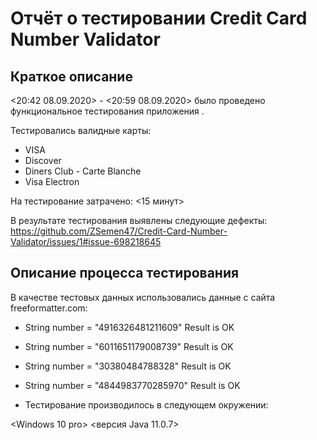 # Отчёт о тестировании Credit Card Number Validator

## Краткое описание

<20:42 08.09.2020> - <20:59 08.09.2020> было проведено функциональное тестирования приложения <Credit Card Number Validator>. 

Тестировались валидные карты:
* VISA
* Discover
* Diners Club - Carte Blanche
* Visa Electron

На тестирование затрачено: <15 минут>

В результате тестирования выявлены следующие дефекты:
https://github.com/ZSemen47/Credit-Card-Number-Validator/issues/1#issue-698218645

## Описание процесса тестирования

В качестве тестовых данных использовались данные с сайта freeformatter.com:
* String number = "4916326481211609" Result is OK
* String number = "6011651179008739" Result is OK
* String number = "30380484788328" Result is OK
* String number = "4844983770285970" Result is OK

* Тестирование производилось в следующем окружении:

<Windows 10 pro>
<версия Java 11.0.7>